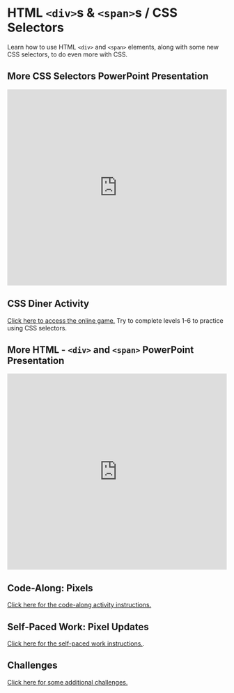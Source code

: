 # HTML `<div>`s & `<span>`s / CSS Selectors
Learn how to use HTML `<div>` and `<span>` elements, along with some new CSS selectors, to do even more with CSS.

## More CSS Selectors PowerPoint Presentation
<iframe src='https://view.officeapps.live.com/op/embed.aspx?src=https://hylandtechclub.com/web-101/Week07/MoreSelectors.pptx' width='100%' height='450px' frameborder='0'></iframe>

## CSS Diner Activity
[Click here to access the online game.](https://flukeout.github.io/) Try to complete levels 1-6 to practice using CSS selectors.

## More HTML - `<div>` and `<span>` PowerPoint Presentation
<iframe src='https://view.officeapps.live.com/op/embed.aspx?src=https://hylandtechclub.com/web-101/Week07/MoreHtml.pptx' width='100%' height='450px' frameborder='0'></iframe>

## Code-Along: Pixels
[Click here for the code-along activity instructions.](PixelsCodeAlong.md)

## Self-Paced Work: Pixel Updates
[Click here for the self-paced work instructions.](SelfPacedWork.md).

## Challenges
[Click here for some additional challenges.](Challenges.md)
